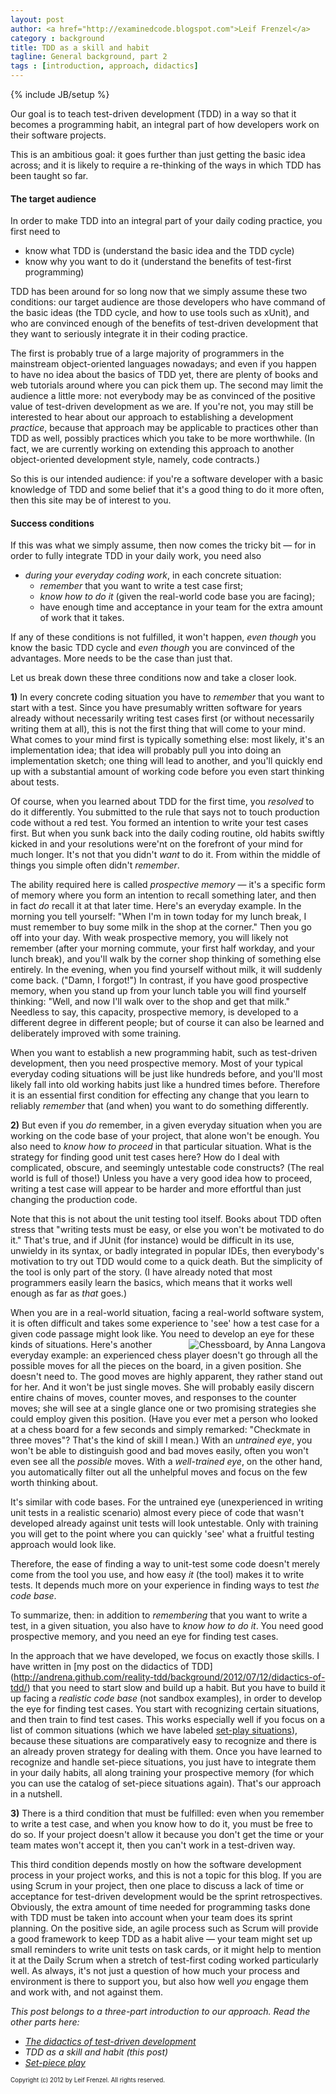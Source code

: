 ```yaml
---
layout: post
author: <a href="http://examinedcode.blogspot.com">Leif Frenzel</a>
category : background
title: TDD as a skill and habit
tagline: General background, part 2
tags : [introduction, approach, didactics]
---
```

{% include JB/setup %}

Our goal is to teach test-driven development (TDD) in a way so that it becomes
a programming habit, an integral part of how developers work on their software
projects.

This is an ambitious goal: it goes further than just getting the basic idea
across; and it is likely to require a re-thinking of the ways in which TDD
has been taught so far.


#### The target audience

In order to make TDD into an integral part of your daily coding practice, you
first need to

* know what TDD is (understand the basic idea and the TDD cycle)
* know why you want to do it (understand the benefits of test-first programming)

TDD has been around for so long now that we simply assume these two conditions:
our target audience are those developers who have command of the basic ideas
(the TDD cycle, and how to use tools such as xUnit), and who are convinced 
enough of the benefits of test-driven development that they want to seriously
integrate it in their coding practice. 

The first is probably true of a large majority of programmers in the mainstream
object-oriented languages nowadays; and even if you happen to have no idea
about the basics of TDD yet, there are plenty of books and web tutorials around
where you can pick them up. The second may limit the audience a little more: 
not everybody may be as convinced of the positive value of test-driven
development as we are. If you're not, you may still be interested to hear
about our approach to establishing a development _practice_, because that 
approach may be applicable to practices other than TDD as well, possibly
practices which you take to be more worthwhile. (In fact, we are currently
working on extending this approach to another object-oriented development
style, namely, code contracts.) 

So this is our intended audience: if you're a software developer with a basic
knowledge of TDD and some belief that it's a good thing to do it more often,
then this site may be of interest to you.


#### Success conditions

If this was what we simply assume, then now comes the tricky bit &mdash; for 
in order to fully integrate TDD in your daily work, you need also

*   _during your everyday coding work_, in each concrete situation:
    * _remember_ that you want to write a test case first;
    * _know how to do it_ (given the real-world code base you are facing);
    * have enough time and acceptance in your team for the extra amount of
      work that it takes.

If any of these conditions is not fulfilled, it won't happen, _even though_
you know the basic TDD cycle and _even though_ you are convinced of the 
advantages. More needs to be the case than just that.

Let us break down these three conditions now and take a closer look.

**1)** In every concrete coding situation you have to _remember_ that you want
to start with a test. Since you have presumably written software for years
already without necessarily writing test cases first (or without necessarily
writing them at all), this is not the first thing that will come to your mind.
What comes to your mind first is typically something else: most likely, it's
an implementation idea; that idea will probably pull you into doing an 
implementation sketch; one thing will lead to another, and you'll quickly end
up with a substantial amount of working code before you even start thinking
about tests.

Of course, when you learned about TDD for the first time, you _resolved_ to do
it differently. You submitted to the rule that says not to touch production
code without a red test. You formed an intention to write your test cases 
first. But when you sunk back into the daily coding routine, old habits 
swiftly kicked in and your resolutions were'nt on the forefront of your mind
for much longer. It's not that you didn't _want_ to do it. From within the
middle of things you simple often didn't _remember_.

The ability required here is called _prospective memory_ &mdash; it's a 
specific form of memory where you form an intention to recall something later,
and then in fact _do_ recall it at that later time. Here's an everyday example.
In the morning you tell yourself: "When I'm in town today for my lunch break, 
I must remember to buy some milk in the shop at the corner." Then you go 
off into your day. With weak prospective memory, you will likely not remember
(after your morning commute, your first half workday, and your lunch break), 
and you'll walk by the corner shop thinking of something else entirely. In the
evening, when you find yourself without milk, it will suddenly come back.
("Damn, I forgot!") In contrast, if you have good prospective memory, when you
stand up from your lunch table you will find yourself thinking: "Well, and now
I'll walk over to the shop and get that milk." Needless to say, this capacity,
prospective memory, is developed to a different degree in different people; 
but of course it can also be learned and deliberately improved with some 
training.

When you want to establish a new programming habit, such as test-driven 
development, then you need prospective memory. Most of your typical everyday
coding situations will be just like hundreds before, and you'll most likely
fall into old working habits just like a hundred times before. Therefore it is
an essential first condition for effecting any change that you learn to 
reliably _remember_ that (and when) you want to do something differently.

**2)** But even if you _do_ remember, in a given everyday situation when you 
are working on the code base of your project, that alone won't be enough. You
also need to _know how to proceed_ in that particular situation. What is the
strategy for finding good unit test cases here? How do I deal with complicated,
obscure, and seemingly untestable code constructs? (The real world is full of
those!) Unless you have a very good idea how to proceed, writing a test case 
will appear to be harder and more effortful than just changing the production
code.

Note that this is not about the unit testing tool itself. Books about TDD often
stress that "writing tests must be easy, or else you won't be motivated to do
it." That's true, and if JUnit (for instance) would be difficult in its use,
unwieldy in its syntax, or badly integrated in popular IDEs, then everybody's
motivation to try out TDD would come to a quick death. But the simplicity of
the tool is only part of the story. (I have already noted that most
programmers easily learn the basics, which means that it works well enough as
far as _that_ goes.)

When you are in a real-world situation, facing a real-world software system, 
it is often difficult and takes some experience to 'see' how a test case for a
given code passage might look like. You need to develop an eye for these kinds
of situations. <img src="http://andrena.github.com/reality-tdd/assets/images/2012-07-11-chessboard.jpg"
 alt="Chessboard, by Anna Langova" style="float:right" /> Here's another
everyday example: an experienced chess player doesn't go through all the
possible moves for all the pieces on the board, in a given position. She 
doesn't need to. The good moves are highly apparent, they rather stand out for
her. And it won't be just single moves. She will probably easily discern entire 
chains of moves, counter moves, and responses to the counter moves; she will 
see at a single glance one or two promising strategies she could employ given 
this position. (Have you ever met a person who looked at a chess board for a 
few seconds and simply remarked: "Checkmate in three moves"? That's the kind of
skill I mean.) With an _untrained eye_, you won't be able to distinguish good
and bad moves easily, often you won't even see all the _possible_ moves. With
a _well-trained eye_, on the other hand, you automatically filter out all the 
unhelpful moves and focus on the few worth thinking about.

It's similar with code bases. For the untrained eye (unexperienced in writing
unit tests in a realistic scenario) almost every piece of code that wasn't
developed already against unit tests will look untestable. Only with training
you will get to the point where you can quickly 'see' what a fruitful testing
approach would look like.

Therefore, the ease of finding a way to unit-test some code doesn't merely
come from the tool you use, and how easy _it_ (the tool) makes it to
write tests. It depends much more on your experience in finding ways to test
_the code base_.

To summarize, then: in addition to _remembering_ that you want to write
a test, in a given situation, you also have to _know how to do it_. You
need good prospective memory, and you need an eye for finding test cases.

In the approach that we have developed, we focus on exactly those skills. I
have written in [my post on the didactics of TDD]
(http://andrena.github.com/reality-tdd/background/2012/07/12/didactics-of-tdd/)
that you need to start slow and build up a habit. But you have to build it up 
facing a _realistic code base_ (not sandbox examples), in order to develop the
eye for finding test cases. You start with recognizing certain situations, and
then train to find test cases. This works especially well if you focus on a 
list of common situations (which we have labeled 
[set-play situations](http://andrena.github.com/reality-tdd/background/2012/07/10/set-play/)),
because these situations are comparatively easy to recognize and there is an
already proven strategy for dealing with them. Once you have learned to
recognize and handle set-piece situations, you just have to integrate them in
your daily habits, all along training your prospective memory (for which you
can use the catalog of set-piece situations again). That's our approach in a 
nutshell.

**3)** There is a third condition that must be fulfilled: even when you 
remember to write a test case, and when you know how to do it, you must be 
free to do so. If your project doesn't allow it because you don't get the time
or your team mates won't accept it, then you can't work in a test-driven way.

This third condition depends mostly on how the software development process 
in your project works, and this is not a topic for this blog. If you are using
Scrum in your project, then one place to discuss a lack of time or acceptance
for test-driven development would be the sprint retrospectives. Obviously,
the extra amount of time needed for programming tasks done with TDD must be
taken into account when your team does its sprint planning. On the positive
side, an agile process such as Scrum will provide a good framework to keep
TDD as a habit alive &mdash; your team might set up small reminders to write
unit tests on task cards, or it might help to mention it at the Daily Scrum
when a stretch of test-first coding worked particularly well. As always, it's
not just a question of how much your process and environment is there to 
support you, but also how well _you_ engage them and work with, and not 
against them. 

_This post belongs to a three-part introduction to our approach. Read the
other parts here:_

*   [_The didactics of test-driven development_](http://andrena.github.com/reality-tdd/background/2012/07/12/didactics-of-tdd/)
*   _TDD as a skill and habit (this post)_
*   [_Set-piece play_](http://andrena.github.com/reality-tdd/background/2012/07/10/set-play/)

<sub><sup>Copyright (c) 2012 by Leif Frenzel. All rights reserved.</sup></sub>